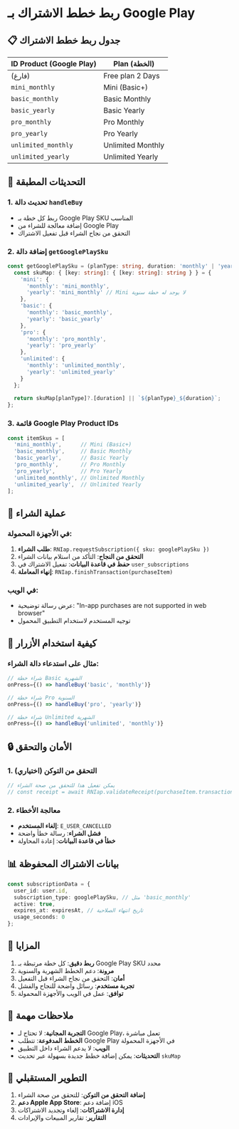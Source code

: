 # ربط خطط الاشتراك بـ Google Play

## 📋 جدول ربط خطط الاشتراك

| ID Product (Google Play) | Plan (الخطة) |
|-------------------------|--------------|
| (فارغ) | Free plan 2 Days |
| `mini_monthly` | Mini (Basic+) |
| `basic_monthly` | Basic Monthly |
| `basic_yearly` | Basic Yearly |
| `pro_monthly` | Pro Monthly |
| `pro_yearly` | Pro Yearly |
| `unlimited_monthly` | Unlimited Monthly |
| `unlimited_yearly` | Unlimited Yearly |

## 🔧 التحديثات المطبقة

### 1. تحديث دالة `handleBuy`
- ربط كل خطة بـ Google Play SKU المناسب
- إضافة معالجة للشراء من Google Play
- التحقق من نجاح الشراء قبل تفعيل الاشتراك

### 2. إضافة دالة `getGooglePlaySku`
```typescript
const getGooglePlaySku = (planType: string, duration: 'monthly' | 'yearly'): string => {
  const skuMap: { [key: string]: { [key: string]: string } } = {
    'mini': {
      'monthly': 'mini_monthly',
      'yearly': 'mini_monthly' // Mini لا يوجد له خطة سنوية
    },
    'basic': {
      'monthly': 'basic_monthly',
      'yearly': 'basic_yearly'
    },
    'pro': {
      'monthly': 'pro_monthly',
      'yearly': 'pro_yearly'
    },
    'unlimited': {
      'monthly': 'unlimited_monthly',
      'yearly': 'unlimited_yearly'
    }
  };
  
  return skuMap[planType]?.[duration] || `${planType}_${duration}`;
};
```

### 3. قائمة Google Play Product IDs
```typescript
const itemSkus = [
  'mini_monthly',      // Mini (Basic+)
  'basic_monthly',     // Basic Monthly
  'basic_yearly',      // Basic Yearly
  'pro_monthly',       // Pro Monthly
  'pro_yearly',        // Pro Yearly
  'unlimited_monthly', // Unlimited Monthly
  'unlimited_yearly',  // Unlimited Yearly
];
```

## 🚀 عملية الشراء

### في الأجهزة المحمولة:
1. **طلب الشراء**: `RNIap.requestSubscription({ sku: googlePlaySku })`
2. **التحقق من النجاح**: التأكد من استلام بيانات الشراء
3. **حفظ في قاعدة البيانات**: تفعيل الاشتراك في `user_subscriptions`
4. **إنهاء المعاملة**: `RNIap.finishTransaction(purchaseItem)`

### في الويب:
- عرض رسالة توضيحية: "In-app purchases are not supported in web browser"
- توجيه المستخدم لاستخدام التطبيق المحمول

## 📱 كيفية استخدام الأزرار

### مثال على استدعاء دالة الشراء:
```typescript
// شراء خطة Basic الشهرية
onPress={() => handleBuy('basic', 'monthly')}

// شراء خطة Pro السنوية
onPress={() => handleBuy('pro', 'yearly')}

// شراء خطة Unlimited الشهرية
onPress={() => handleBuy('unlimited', 'monthly')}
```

## 🔒 الأمان والتحقق

### 1. التحقق من التوكن (اختياري)
```typescript
// يمكن تفعيل هذا للتحقق من صحة الشراء
// const receipt = await RNIap.validateReceipt(purchaseItem.transactionReceipt);
```

### 2. معالجة الأخطاء
- **إلغاء المستخدم**: `E_USER_CANCELLED`
- **فشل الشراء**: رسالة خطأ واضحة
- **خطأ في قاعدة البيانات**: إعادة المحاولة

## 📊 بيانات الاشتراك المحفوظة

```typescript
const subscriptionData = {
  user_id: user.id,
  subscription_type: googlePlaySku, // مثل 'basic_monthly'
  active: true,
  expires_at: expiresAt, // تاريخ انتهاء الصلاحية
  usage_seconds: 0
};
```

## 🎯 المزايا

1. **ربط دقيق**: كل خطة مرتبطة بـ Google Play SKU محدد
2. **مرونة**: دعم الخطط الشهرية والسنوية
3. **أمان**: التحقق من نجاح الشراء قبل التفعيل
4. **تجربة مستخدم**: رسائل واضحة للنجاح والفشل
5. **توافق**: عمل في الويب والأجهزة المحمولة

## 📝 ملاحظات مهمة

- **التجربة المجانية**: لا تحتاج لـ Google Play، تعمل مباشرة
- **الخطط المدفوعة**: تتطلب Google Play في الأجهزة المحمولة
- **الويب**: لا يدعم الشراء داخل التطبيق
- **التحديثات**: يمكن إضافة خطط جديدة بسهولة عبر تحديث `skuMap`

## 🔄 التطوير المستقبلي

1. **إضافة التحقق من التوكن**: للتحقق من صحة الشراء
2. **دعم Apple App Store**: إضافة دعم iOS
3. **إدارة الاشتراكات**: إلغاء وتجديد الاشتراكات
4. **التقارير**: تقارير المبيعات والإيرادات 